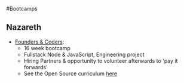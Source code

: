 #Bootcamps


## Nazareth

* [Founders & Coders](https://foundersandcoders.com/):
    * 16 week bootcamp
    * Fullstack Node & JavaScript, Engineering project
    * Hiring Partners & opportunity to volunteer afterwards to 'pay it forwards'
    * See the Open Source curriculum [here](https://github.com/foundersandcoders/info/blob/master/curriculum.md)

